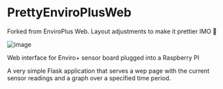 # PrettyEnviroPlusWeb
Forked from EnviroPlus Web. Layout adjustments to make it prettier IMO 💅

![image](https://user-images.githubusercontent.com/4112343/91747960-244a8100-eb8d-11ea-9374-a66fb17f8479.png)

Web interface for Enviro+ sensor board plugged into a Raspberry PI

A very simple Flask application that serves a wep page with the current sensor readings and a graph over a specified time period.
